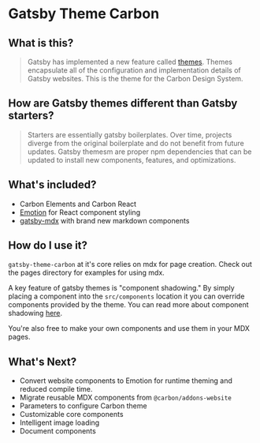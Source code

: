 # Gatsby Theme Carbon

## What is this?

> Gatsby has implemented a new feature called [themes](https://www.gatsbyjs.org/docs/themes/). Themes encapsulate all of the configuration and implementation details of Gatsby websites. This is the theme for the Carbon Design System.

## How are Gatsby themes different than Gatsby starters?

> Starters are essentially gatsby boilerplates. Over time, projects diverge from the original boilerplate and do not benefit from future updates. Gatsby themesm are proper npm dependencies that can be updated to install new components, features, and optimizations.

## What's included?

- Carbon Elements and Carbon React
- [Emotion](https://emotion.sh) for React component styling
- [gatsby-mdx](https://gatsby-mdx.netlify.com/) with brand new markdown components

## How do I use it?

`gatsby-theme-carbon` at it's core relies on mdx for page creation. Check out the pages directory for examples for using mdx.

A key feature of gatsby themes is "component shadowing." By simply placing a component into the `src/components` location it you can override components provided by the theme. You can read more about component shadowing [here](https://www.gatsbyjs.org/docs/themes/api-reference#component-shadowing).

You're also free to make your own components and use them in your MDX pages.

## What's Next?

- Convert website components to Emotion for runtime theming and reduced compile time.
- Migrate reusable MDX components from `@carbon/addons-website`
- Parameters to configure Carbon theme
- Customizable core components
- Intelligent image loading
- Document components
